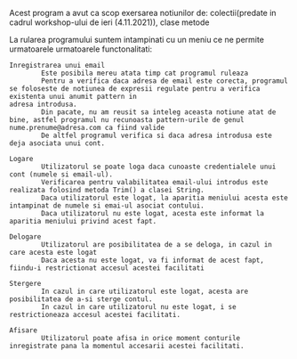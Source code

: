 Acest program a avut ca scop exersarea notiunilor de:
						     colectii(predate in cadrul workshop-ului de ieri (4.11.2021)),
						     clase
						     metode

La rularea programului suntem intampinati cu un meniu ce ne permite urmatoarele urmatoarele functonalitati:
	
	Inregistrarea unui email
			Este posibila mereu atata timp cat programul ruleaza
			Pentru a verifica daca adresa de email este corecta, programul se foloseste de notiunea de expresii regulate pentru a verifica existenta unui anumit pattern in 																					adresa introdusa.
			Din pacate, nu am reusit sa inteleg aceasta notiune atat de bine, astfel programul nu recunoasta pattern-urile de genul nume.prenume@adresa.com ca fiind valide
			De altfel programul verifica si daca adresa introdusa este deja asociata unui cont.
	
	Logare
			Utilizatorul se poate loga daca cunoaste credentialele unui cont (numele si email-ul).
			Verificarea pentru valabilitatea email-ului introdus este realizata folosind metoda Trim() a clasei String.
			Daca utilizatorul este logat, la aparitia meniului acesta este intampinat de numele si emai-ul asociat contului.
			Daca utilizatorul nu este logat, acesta este informat la aparitia meniului privind acest fapt.
	
	Delogare
			Utilizatorul are posibilitatea de a se deloga, in cazul in care acesta este logat
			Daca acesta nu este logat, va fi informat de acest fapt, fiindu-i restrictionat accesul acestei facilitati
			
	Stergere
			In cazul in care utilizatorul este logat, acesta are posibilitatea de a-si sterge contul.
			In cazul in care utilizatorul nu este logat, i se restrictioneaza accesul acestei facilitati.
			
	Afisare
			Utilizatorul poate afisa in orice moment conturile inregistrate pana la momentul accesarii acestei facilitati.
